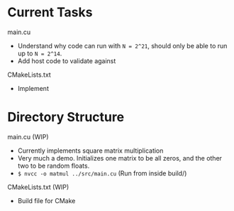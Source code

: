 # Current Tasks
main.cu
- Understand why code can run with `N = 2^21`, should only be able to run up to `N = 2^14`.
- Add host code to validate against

CMakeLists.txt
- Implement 

# Directory Structure
main.cu (WIP)
- Currently implements square matrix multiplication
- Very much a demo. Initializes one matrix to be all zeros, and the other two to be random floats. 
- `$ nvcc -o matmul ../src/main.cu` (Run from inside build/)

CMakeLists.txt (WIP)
- Build file for CMake